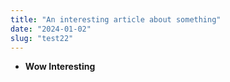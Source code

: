 ```yaml
---
title: "An interesting article about something"
date: "2024-01-02"
slug: "test22"
---
```


- **Wow Interesting**
